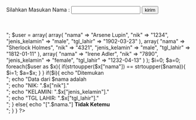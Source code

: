 <!DOCTYPE html>
<html>
<head>
    <title>Mencari Data</title>
</head>
<body>
    <form action="http://localhost/tugas/array.php" method="post">
    Silahkan Masukan Nama : <input type="text" name="nama">
    <input type="submit" name="tombol" value="kirim">
    </form>
<br>
<br>
    </body>
</html>


<?php
if(isset($_POST['nama'])){

$nama = $_POST['nama'];

echo "Nama Yang anda cari : $nama <br>";

$user = array(
    array(
        "nama"          => "Arsene Lupin",
        "nik"           => "1234",
        "jenis_kelamin" => "male",
        "tgl_lahir"     => "1902-03-23"
    ),
    array(
        "nama"          => "Sherlock Holmes",
        "nik"           => "4321",
        "jenis_kelamin" => "male",
        "tgl_lahir"     => "1812-01-11"
    ),
    array(
        "nama"          => "Irene Adler",
        "nik"           => "7890",
        "jenis_kelamin" => "female",
        "tgl_lahir"     => "1232-04-13"
    )
);

$i=0;
$a=0;

foreach($user as $x){
if(strtoupper($x["nama"]) == strtoupper($nama)){
$i=1;
$a=$x;
} 
}

if($i){

echo "Ditemukan<br>";
echo "Data dari $nama adalah <br>";
echo "NIK: ".$x["nik"]."<br>";
echo "KELAMIN: ".$x["jenis_kelamin"]."<br>";
echo "TGL LAHIR: ".$x["tgl_lahir"]."<br>";

} else{
echo "[".$nama."] <b>Tidak Ketemu</b> <br>";
}

}

?>
